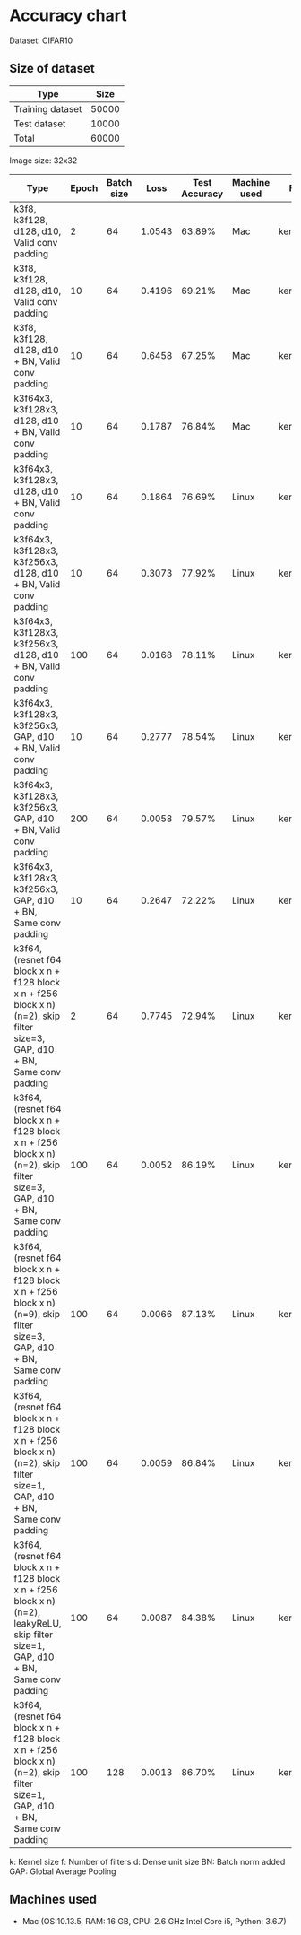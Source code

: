 # Accuracy chart

Dataset: CIFAR10

## Size of dataset

Type|Size|
|---|---|
|Training dataset| 50000|
|Test dataset| 10000|
|Total | 60000|

Image size: 32x32

|Type|Epoch|Batch size | Loss|Test Accuracy | Machine used | File name |Note|
|---|---|---|---|---|---|---|---|
|k3f8, k3f128, d128, d10, Valid conv padding | 2 | 64 | 1.0543 | 63.89% | Mac | keras_baseline ||
|k3f8, k3f128, d128, d10, Valid conv padding | 10 | 64 | 0.4196 | 69.21% | Mac | keras_2 ||
|k3f8, k3f128, d128, d10 + BN, Valid conv padding | 10 | 64 | 0.6458 |67.25%| Mac | keras_3 ||
|k3f64x3, k3f128x3, d128, d10 + BN, Valid conv padding | 10 | 64 | 0.1787 |76.84%| Mac | keras_4 ||
|k3f64x3, k3f128x3, d128, d10 + BN, Valid conv padding | 10 | 64 | 0.1864 |76.69%| Linux | keras_4 ||
|k3f64x3, k3f128x3, k3f256x3, d128, d10 + BN, Valid conv padding | 10 | 64 | 0.3073 |77.92%| Linux | keras_5 ||
|k3f64x3, k3f128x3, k3f256x3, d128, d10 + BN, Valid conv padding | 100 | 64 | 0.0168 |78.11%| Linux | keras_6 ||
|k3f64x3, k3f128x3, k3f256x3, GAP, d10 + BN, Valid conv padding | 10 | 64 | 0.2777 |78.54%| Linux | keras_7 |
|k3f64x3, k3f128x3, k3f256x3, GAP, d10 + BN, Valid conv padding | 200 | 64 | 0.0058|79.57%| Linux | keras_8 ||
|k3f64x3, k3f128x3, k3f256x3, GAP, d10 + BN, Same conv padding | 10 | 64 | 0.2647 |72.22%| Linux | keras_10 ||
|k3f64, (resnet f64 block x n + f128 block x n + f256 block x n) (n=2), skip filter size=3, GAP, d10 + BN, Same conv padding | 2 | 64 | 0.7745 |72.94%| Linux | keras_9 ||
|k3f64, (resnet f64 block x n + f128 block x n + f256 block x n) (n=2), skip filter size=3, GAP, d10 + BN, Same conv padding | 100 | 64 | 0.0052 |86.19%| Linux | keras_11 | categorical accuracy during training: 0.9982 |
|k3f64, (resnet f64 block x n + f128 block x n + f256 block x n) (n=9), skip filter size=3, GAP, d10 + BN, Same conv padding | 100 | 64 | 0.0066 |87.13%| Linux | keras_12 |  |
|k3f64, (resnet f64 block x n + f128 block x n + f256 block x n) (n=2), skip filter size=1, GAP, d10 + BN, Same conv padding | 100 | 64 | 0.0059 |86.84%| Linux | keras_13 |  |
|k3f64, (resnet f64 block x n + f128 block x n + f256 block x n) (n=2), leakyReLU, skip filter size=1, GAP, d10 + BN, Same conv padding | 100 | 64 | 0.0087 |84.38%| Linux | keras_14 |  |
|k3f64, (resnet f64 block x n + f128 block x n + f256 block x n) (n=2), skip filter size=1, GAP, d10 + BN, Same conv padding | 100 | 128 | 0.0013 |86.70%| Linux | keras_15 | categorical_accuracy: 0.9996 |

 k: Kernel size
 f: Number of filters
 d: Dense unit size
 BN: Batch norm added
 GAP: Global Average Pooling

## Machines used
* Mac (OS:10.13.5, RAM: 16 GB, CPU: 2.6 GHz Intel Core i5, Python: 3.6.7) 